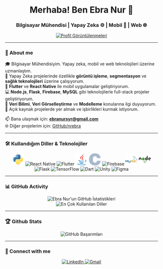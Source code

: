 <h1 align="center">Merhaba! Ben Ebra Nur 👋</h1>
<h3 align="center">Bilgisayar Mühendisi | Yapay Zeka ⚙️ | Mobil 📱 | Web 🌐</h3>

<p align="center">
  <a href="https://komarev.com/ghpvc/?username=nrebra&label=Profil%20Görüntülenmeleri&color=0e75b6&style=flat">
    <img src="https://komarev.com/ghpvc/?username=nrebra&label=Profil%20Görüntülenmeleri&color=0e75b6&style=flat" alt="Profil Görüntülenmeleri" />
  </a>
</p>

---

### 🚀 About me

🎓 Bilgisayar Mühendisiyim. Yapay zeka, mobil ve web teknolojileri üzerine uzmanlaştım.  
🧠 Yapay Zeka projelerinde özellikle **görüntü işleme**, **segmentasyon** ve **sağlık teknolojileri** üzerine çalışıyorum.  
📱 **Flutter** ve **React Native** ile mobil uygulamalar geliştiriyorum.  
💻 **Node.js**, **Flask**, **Firebase**, **MySQL** gibi teknolojilerle full-stack projeler geliştiriyorum.  
🔬 **Veri Bilimi**, **Veri Görselleştirme** ve **Modelleme** konularına ilgi duyuyorum.  
🤝 Açık kaynak projelerde yer almak ve işbirlikleri kurmak istiyorum.  

📫 Bana ulaşmak için: **ebranursyr@gmail.com**  
🌐 Diğer projelerim için: [GitHub/nrebra](https://github.com/nrebra)

---

### 🛠️ Kullandığım Diller & Teknolojiler

<p align="center">
  <img src="https://raw.githubusercontent.com/devicons/devicon/master/icons/python/python-original.svg" alt="Python" width="40" height="40"/>
  <img src="https://reactnative.dev/img/header_logo.svg" alt="React Native" width="40" height="40"/>
  <img src="https://www.vectorlogo.zone/logos/flutterio/flutterio-icon.svg" alt="Flutter" width="40" height="40"/>
  <img src="https://raw.githubusercontent.com/devicons/devicon/master/icons/java/java-original.svg" alt="Java" width="40" height="40"/>
  <img src="https://raw.githubusercontent.com/devicons/devicon/master/icons/c/c-original.svg" alt="C" width="40" height="40"/>
  <img src="https://www.vectorlogo.zone/logos/firebase/firebase-icon.svg" alt="Firebase" width="40" height="40"/>
  <img src="https://raw.githubusercontent.com/devicons/devicon/master/icons/mysql/mysql-original-wordmark.svg" alt="MySQL" width="40" height="40"/>
  <img src="https://raw.githubusercontent.com/devicons/devicon/master/icons/nodejs/nodejs-original-wordmark.svg" alt="Node.js" width="40" height="40"/>
  <img src="https://www.vectorlogo.zone/logos/pocoo_flask/pocoo_flask-icon.svg" alt="Flask" width="40" height="40"/>
  <img src="https://www.vectorlogo.zone/logos/tensorflow/tensorflow-icon.svg" alt="TensorFlow" width="40" height="40"/>
  <img src="https://www.vectorlogo.zone/logos/dartlang/dartlang-icon.svg" alt="Dart" width="40" height="40"/>
  <img src="https://www.vectorlogo.zone/logos/unity3d/unity3d-icon.svg" alt="Unity" width="40" height="40"/>
  <img src="https://www.vectorlogo.zone/logos/figma/figma-icon.svg" alt="Figma" width="40" height="40"/>
</p>

---

### 📊 GitHub Activity

<p align="center">
  <img src="https://github-readme-stats.vercel.app/api?username=nrebra&show_icons=true&theme=radical" alt="Ebra Nur'un GitHub İstatistikleri"/>
  <br/>
  <img src="https://github-readme-stats.vercel.app/api/top-langs/?username=nrebra&layout=compact&theme=radical" alt="En Çok Kullanılan Diller"/>
</p>

---

### 🏆 Github Stats

<p align="center">
  <img src="https://github-profile-trophy.vercel.app/?username=nrebra&theme=monokai" alt="GitHub Başarımları" />
</p>

---

### 🔗 Connect with me

<p align="center">
  <a href="[https://www.linkedin.com/in/ebranur-sayar](https://www.linkedin.com/in/ebranur-sayar/)" target="_blank">
    <img src="https://img.shields.io/badge/LinkedIn-blue?style=for-the-badge&logo=linkedin" alt="LinkedIn"/>
  </a>
  <a href="mailto:ebranursyr@gmail.com">
    <img src="https://img.shields.io/badge/Gmail-red?style=for-the-badge&logo=gmail&logoColor=white" alt="Gmail"/>
  </a>
</p>
